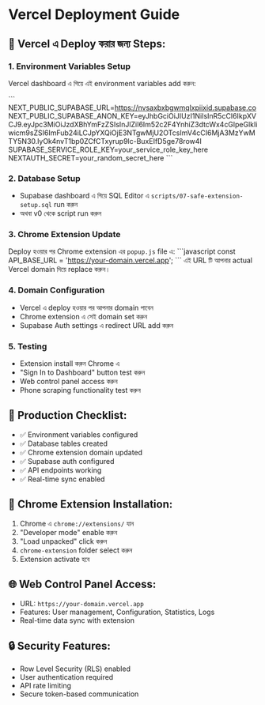 # Vercel Deployment Guide

## 🚀 Vercel এ Deploy করার জন্য Steps:

### 1. Environment Variables Setup
Vercel dashboard এ গিয়ে এই environment variables add করুন:

\`\`\`
NEXT_PUBLIC_SUPABASE_URL=https://nvsaxbxbgwmqlxpiixid.supabase.co
NEXT_PUBLIC_SUPABASE_ANON_KEY=eyJhbGciOiJIUzI1NiIsInR5cCI6IkpXVCJ9.eyJpc3MiOiJzdXBhYmFzZSIsInJlZiI6Im52c2F4YnhiZ3dtcWx4cGlpeGlkIiwicm9sZSI6ImFub24iLCJpYXQiOjE3NTgwMjU2OTcsImV4cCI6MjA3MzYwMTY5N30.lyOk4nvT1bp0ZCfCTxyrup9lc-BuxEIfD5ge78row4I
SUPABASE_SERVICE_ROLE_KEY=your_service_role_key_here
NEXTAUTH_SECRET=your_random_secret_here
\`\`\`

### 2. Database Setup
- Supabase dashboard এ গিয়ে SQL Editor এ `scripts/07-safe-extension-setup.sql` run করুন
- অথবা v0 থেকে script run করুন

### 3. Chrome Extension Update
Deploy হওয়ার পর Chrome extension এর `popup.js` file এ:
\`\`\`javascript
const API_BASE_URL = 'https://your-domain.vercel.app';
\`\`\`
এই URL টি আপনার actual Vercel domain দিয়ে replace করুন।

### 4. Domain Configuration
- Vercel এ deploy হওয়ার পর আপনার domain পাবেন
- Chrome extension এ সেই domain set করুন
- Supabase Auth settings এ redirect URL add করুন

### 5. Testing
- Extension install করুন Chrome এ
- "Sign In to Dashboard" button test করুন
- Web control panel access করুন
- Phone scraping functionality test করুন

## 🔧 Production Checklist:
- ✅ Environment variables configured
- ✅ Database tables created
- ✅ Chrome extension domain updated
- ✅ Supabase auth configured
- ✅ API endpoints working
- ✅ Real-time sync enabled

## 📱 Chrome Extension Installation:
1. Chrome এ `chrome://extensions/` যান
2. "Developer mode" enable করুন
3. "Load unpacked" click করুন
4. `chrome-extension` folder select করুন
5. Extension activate হবে

## 🌐 Web Control Panel Access:
- URL: `https://your-domain.vercel.app`
- Features: User management, Configuration, Statistics, Logs
- Real-time data sync with extension

## 🔒 Security Features:
- Row Level Security (RLS) enabled
- User authentication required
- API rate limiting
- Secure token-based communication
